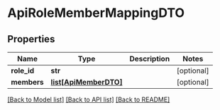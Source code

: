 # ApiRoleMemberMappingDTO

## Properties
Name | Type | Description | Notes
------------ | ------------- | ------------- | -------------
**role_id** | **str** |  | [optional] 
**members** | [**list[ApiMemberDTO]**](ApiMemberDTO.md) |  | [optional] 

[[Back to Model list]](../README.md#documentation-for-models) [[Back to API list]](../README.md#documentation-for-api-endpoints) [[Back to README]](../README.md)

